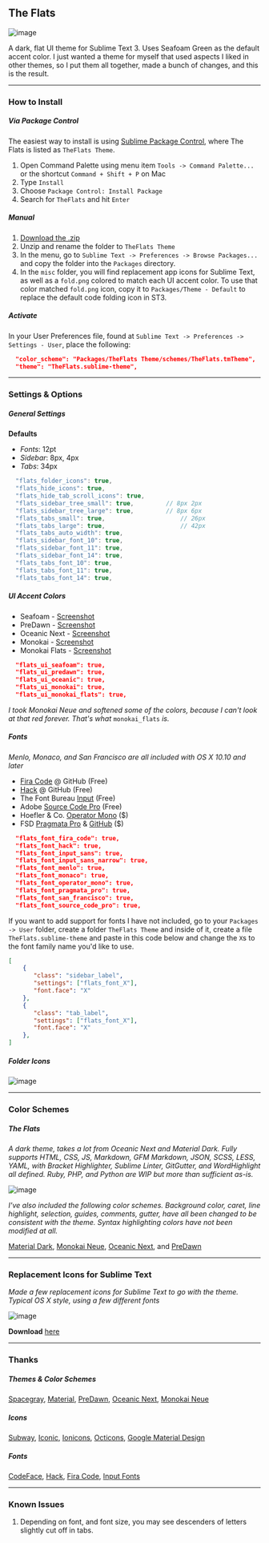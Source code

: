 ## The Flats

![image](https://raw.githubusercontent.com/mikedisbrow/theflats-theme/master/misc/screenshots/seafoam.png)

A dark, flat UI theme for Sublime Text 3. Uses Seafoam Green as the default accent color.  I just wanted a theme for myself that used aspects I liked in other themes, so I put them all together, made a bunch of changes, and this is the result.

***

### How to Install
##### Via Package Control
The easiest way to install is using [Sublime Package Control](https://packagecontrol.io), where The Flats is listed as `TheFlats Theme`.

1. Open Command Palette using menu item `Tools -> Command Palette...` or the shortcut `Command + Shift + P` on Mac
2. Type `Install`
3. Choose `Package Control: Install Package`
4. Search for `TheFlats` and hit `Enter`

##### Manual

1. [Download the .zip](https://github.com/mikedisbrow/theflats-theme/archive/master.zip)
2. Unzip and rename the folder to `TheFlats Theme`
3. In the menu, go to `Sublime Text -> Preferences -> Browse Packages...` and copy the folder into the `Packages` directory. 
4. In the `misc` folder, you will find replacement app icons for Sublime Text, as well as a `fold.png` colored to match each UI accent color.  To use that color matched `fold.png` icon, copy it to `Packages/Theme - Default` to replace the default code folding icon in ST3.

##### Activate
In your User Preferences file, found at `Sublime Text -> Preferences -> Settings - User`, place the following:

```json
  "color_scheme": "Packages/TheFlats Theme/schemes/TheFlats.tmTheme",
  "theme": "TheFlats.sublime-theme",
```

***

### Settings & Options
##### General Settings
**Defaults**

* *Fonts*: 12pt  
* *Sidebar*: 8px, 4px
* *Tabs*: 34px

```js
  "flats_folder_icons": true,
  "flats_hide_icons": true,
  "flats_hide_tab_scroll_icons": true,
  "flats_sidebar_tree_small": true,			// 8px 2px
  "flats_sidebar_tree_large": true,			// 8px 6px	
  "flats_tabs_small": true,					    // 26px
  "flats_tabs_large": true,					    // 42px
  "flats_tabs_auto_width": true,
  "flats_sidebar_font_10": true,
  "flats_sidebar_font_11": true,
  "flats_sidebar_font_14": true,
  "flats_tabs_font_10": true,
  "flats_tabs_font_11": true,
  "flats_tabs_font_14": true,
```

##### UI Accent Colors
  * Seafoam - [Screenshot](https://raw.githubusercontent.com/mikedisbrow/theflats-theme/master/misc/screenshots/seafoam.png)
  * PreDawn - [Screenshot](https://raw.githubusercontent.com/mikedisbrow/theflats-theme/master/misc/screenshots/predawn.png)
  * Oceanic Next - [Screenshot](https://raw.githubusercontent.com/mikedisbrow/theflats-theme/master/misc/screenshots/oceanic.png)
  * Monokai - [Screenshot](https://raw.githubusercontent.com/mikedisbrow/theflats-theme/master/misc/screenshots/monokai.png)
  * Monokai Flats - [Screenshot](https://raw.githubusercontent.com/mikedisbrow/theflats-theme/master/misc/screenshots/monokai_flats.png)

```json
  "flats_ui_seafoam": true,
  "flats_ui_predawn": true,
  "flats_ui_oceanic": true,
  "flats_ui_monokai": true,
  "flats_ui_monokai_flats": true,
```

*I took Monokai Neue and softened some of the colors, because I can't look at that red forever. That's what* `monokai_flats` *is.*

##### Fonts
*Menlo, Monaco, and San Francisco are all included with OS X 10.10 and later*

- [Fira Code](https://github.com/tonsky/FiraCode "Fira Code - GitHub") @ GitHub (Free)
- [Hack](https://github.com/chrissimpkins/Hack "Hack - GitHub") @ GitHub (Free)
- The Font Bureau [Input](http://input.fontbureau.com "Font Bureau Input Fonts") (Free)
- Adobe [Source Code Pro](https://github.com/adobe-fonts/source-code-pro) (Free)
- Hoefler & Co. [Operator Mono](http://www.typography.com/fonts/operator/overview/ "Operator") ($)
- FSD [Pragmata Pro](http://www.fsd.it/shop/fonts/pragmatapro "Pragmata Pro") & [GitHub](https://github.com/fabrizioschiavi/pragmatapro "Pragmata Pro GitHub") ($)


```json
  "flats_font_fira_code": true,
  "flats_font_hack": true,
  "flats_font_input_sans": true,
  "flats_font_input_sans_narrow": true,
  "flats_font_menlo": true,
  "flats_font_monaco": true,
  "flats_font_operator_mono": true,
  "flats_font_pragmata_pro": true,
  "flats_font_san_francisco": true,
  "flats_font_source_code_pro": true,
```

If you want to add support for fonts I have not included, go to your `Packages -> User` folder, create a folder `TheFlats Theme` and inside of it, create a file `TheFlats.sublime-theme` and paste in this code below and change the `X`s to the font family name you'd like to use. 

```json
[
    {   
       "class": "sidebar_label",
       "settings": ["flats_font_X"],
       "font.face": "X"
    },
    {
       "class": "tab_label",
       "settings": ["flats_font_X"],
       "font.face": "X"
    },
]
```

##### Folder Icons

![image](https://raw.githubusercontent.com/mikedisbrow/theflats-theme/master/misc/screenshots/foldericons-rounded.png)

***
### Color Schemes
##### The Flats
*A dark theme, takes a lot from Oceanic Next and Material Dark. Fully supports HTML, CSS, JS, Markdown, GFM Markdown, JSON, SCSS, LESS, YAML, with Bracket Highlighter, Sublime Linter, GitGutter, and WordHighlight all defined. Ruby, PHP, and Python are WIP but more than sufficient as-is.*

![image](https://raw.githubusercontent.com/mikedisbrow/theflats-theme/master/misc/screenshots/highlighting.png)

*I've also included the following color schemes. Background color, caret, line highlight, selection, guides, comments, gutter, have all been changed to be consistent with the theme.  Syntax highlighting colors have not been modified at all.*

[Material Dark](https://github.com/equinusocio/material-theme), [Monokai Neue](https://github.com/josh-kaplan/sublime-monokai-neue), [Oceanic Next](https://github.com/voronianski/oceanic-next-color-scheme), and [PreDawn](https://github.com/jamiewilson/predawn)

***

### Replacement Icons for Sublime Text

*Made a few replacement icons for Sublime Text to go with the theme. Typical OS X style, using a few different fonts*

![image](https://raw.githubusercontent.com/mikedisbrow/theflats-theme/master/misc/screenshots/appicons.png)

**Download** [here](https://dl.dropboxusercontent.com/u/3312456/app_icons.zip)

***

### Thanks
##### Themes & Color Schemes
[Spacegray](https://github.com/kkga/spacegray), [Material](https://github.com/equinusocio/material-theme), [PreDawn](https://github.com/jamiewilson/predawn), [Oceanic Next](https://github.com/voronianski/oceanic-next-color-scheme), [Monokai Neue](https://github.com/josh-kaplan/sublime-monokai-neue)

##### Icons
[Subway](https://github.com/mariuszostrowski/subway), [Iconic](https://github.com/iconic/open-iconic), [Ionicons](https://github.com/driftyco/ionicons/), [Octicons](https://octicons.github.com/), [Google Material Design](https://design.google.com/icons/)

##### Fonts
[CodeFace](https://github.com/chrissimpkins/codeface), [Hack](https://github.com/chrissimpkins/Hack), [Fira Code](https://github.com/tonsky/FiraCode), [Input Fonts](http://input.fontbureau.com)

***

### Known Issues
1. Depending on font, and font size, you may see descenders of letters slightly cut off in tabs.

